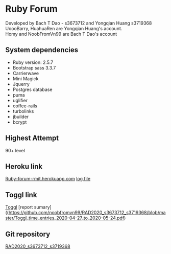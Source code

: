 # Ruby Forum

Developed by Bach T Dao - s3673712 and Yongqian Huang s3719368<br>
UoooBarry, HuahuaRen are Yongqian Huang's account.<br>
Homy and NoobFromVn99 are Bach T Dao's account

## System dependencies
* Ruby version: 2.5.7
* Bootstrap sass 3.3.7
* Carrierwave
* Mini Magick
* Jquerry
* Postgres database
* puma
* uglifier
* coffee-rails
* turbolinks
* jbuilder
* bcrypt

## Highest Attempt
90+ level

## Heroku link
[Ruby-forum-rmit.herokuapp.com](https://Ruby-forum-rmit.herokuapp.com)
[log file](https://github.com/noobfromvn99/RAD2020_s3673712_s3719368/blob/master/logs.txt)
## Toggl link
[Toggl](https://toggl.com/app/4218286/projects/160185196/team)
[report sumary]((https://github.com/noobfromvn99/RAD2020_s3673712_s3719368/blob/master/Toggl_time_entries_2020-04-27_to_2020-05-24.pdf)

## Git repository
[RAD2020_s3673712_s3719368](https://github.com/noobfromvn99/RAD2020_s3673712_s3719368)

